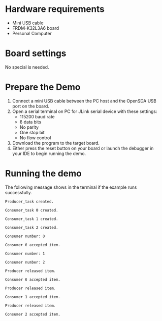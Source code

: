 Hardware requirements
=====================
- Mini USB cable
- FRDM-K32L3A6 board
- Personal Computer

Board settings
==============
No special is needed.

Prepare the Demo
================
1. Connect a mini USB cable between the PC host and the OpenSDA USB port on the board.
2. Open a serial terminal on PC for JLink serial device with these settings:
   - 115200 baud rate
   - 8 data bits
   - No parity
   - One stop bit
   - No flow control
3. Download the program to the target board.
4. Either press the reset button on your board or launch the debugger in your IDE to begin running
   the demo.

Running the demo
================
The following message shows in the terminal if the example runs successfully.

~~~~~~~~~~~~~~~~~~~~~~~~~~~~
Producer_task created.

Consumer_task 0 created.

Consumer_task 1 created.

Consumer_task 2 created.

Consumer number: 0

Consumer 0 accepted item.

Consumer number: 1

Consumer number: 2

Producer released item.

Consumer 0 accepted item.

Producer released item.

Consumer 1 accepted item.

Producer released item.

Consumer 2 accepted item.
~~~~~~~~~~~~~~~~~~~~~~~~~~~~